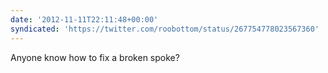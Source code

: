 ```yaml
---
date: '2012-11-11T22:11:48+00:00'
syndicated: 'https://twitter.com/roobottom/status/267754778023567360'
---
```

Anyone know how to fix a broken spoke?
